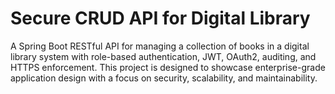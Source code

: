 # Secure CRUD API for Digital Library
A Spring Boot RESTful API for managing a collection of books in a digital library system with role-based authentication, JWT, OAuth2, auditing, and HTTPS enforcement. This project is designed to showcase enterprise-grade application design with a focus on security, scalability, and maintainability.

